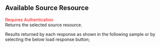 ## Available Source Resource
<span style="color:red">Requires Authentication</span>  
Returns the selected source resource.

Results returned by each response as shown in the following sample or by selecting the below load response button;

